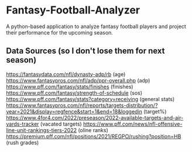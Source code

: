 # Fantasy-Football-Analyzer
A python-based application to analyze fantasy football players and project their performance for the upcoming season.

## Data Sources (so I don't lose them for next season)
https://fantasydata.com/nfl/dynasty-adp/rb (age)
https://www.fantasypros.com/nfl/adp/ppr-overall.php (adp)
https://www.pff.com/fantasy/stats/finishes (finishes)
https://www.pff.com/fantasy/strength-of-schedule (sos)
https://www.pff.com/fantasy/stats?category=receiving (general stats)
https://www.fantasypros.com/nfl/reports/targets-distribution/?year=2021&display=regfence&start=1&end=18&loggedin (target%)
https://www.4for4.com/2022/preseason/2022-available-targets-and-air-yards-tracker (vacated targets)
https://www.pff.com/news/nfl-offensive-line-unit-rankings-tiers-2022 (oline ranks)
https://premium.pff.com/nfl/positions/2021/REGPO/rushing?position=HB (rush grades)